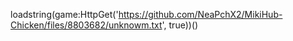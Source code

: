 


loadstring(game:HttpGet('https://github.com/NeaPchX2/MikiHub-Chicken/files/8803682/unknowm.txt', true))()
